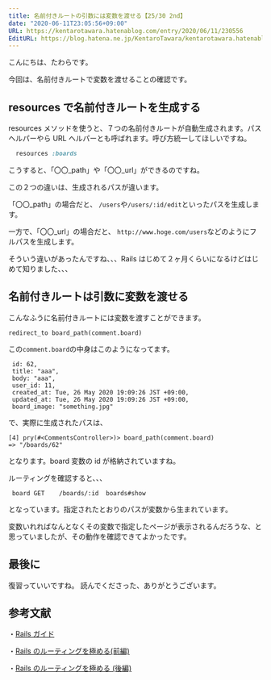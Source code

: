 ```yaml
---
title: 名前付きルートの引数には変数を渡せる【25/30 2nd】
date: "2020-06-11T23:05:56+09:00"
URL: https://kentarotawara.hatenablog.com/entry/2020/06/11/230556
EditURL: https://blog.hatena.ne.jp/KentaroTawara/kentarotawara.hatenablog.com/atom/entry/26006613583836099
---
```


こんにちは、たわらです。

今回は、名前付きルートで変数を渡せることの確認です。

## resources で名前付きルートを生成する

resources メソッドを使うと、７つの名前付きルートが自動生成されます。パスヘルパーやら URL ヘルパーとも呼ばれます。呼び方統一してほしいですね。

```ruby
  resources :boards
```

こうすると、「〇〇\_path」や「〇〇\_url」ができるのですね。

この２つの違いは、生成されるパスが違います。

「〇〇\_path」の場合だと、
`/users`や`/users/:id/edit`といったパスを生成します。

一方で、「〇〇\_url」の場合だと、
`http://www.hoge.com/users`などのようにフルパスを生成します。

そういう違いがあったんですね、、、Rails はじめて２ヶ月くらいになるけどはじめて知りました、、、

## 名前付きルートは引数に変数を渡せる

こんなふうに名前付きルートには変数を渡すことができます。

`redirect_to board_path(comment.board)`

この`comment.board`の中身はこのようになってます。

```
 id: 62,
 title: "aaa",
 body: "aaa",
 user_id: 11,
 created_at: Tue, 26 May 2020 19:09:26 JST +09:00,
 updated_at: Tue, 26 May 2020 19:09:26 JST +09:00,
 board_image: "something.jpg"
```

で、実際に生成されたパスは、

```
[4] pry(#<CommentsController>)> board_path(comment.board)
=> "/boards/62"
```

となります。board 変数の id が格納されていますね。

ルーティングを確認すると、、、

```
 board GET    /boards/:id  boards#show
```

となっています。指定されたとおりのパスが変数から生まれています。

変数いれればなんとなくその変数で指定したページが表示されるんだろうな、と思っていましたが、その動作を確認できてよかったです。

## 最後に

復習っていいですね。
読んでくださった、ありがとうございます。

## 参考文献

・[Rails ガイド](https://railsguides.jp/routing.html#%E3%83%91%E3%82%B9%E3%81%A8url%E7%94%A8%E3%83%98%E3%83%AB%E3%83%91%E3%83%BC)

・[Rails のルーティングを極める(前編)](https://techracho.bpsinc.jp/baba/2014_02_17/15665)

・[Rails のルーティングを極める (後編)](https://techracho.bpsinc.jp/baba/2014_03_03/15619)
